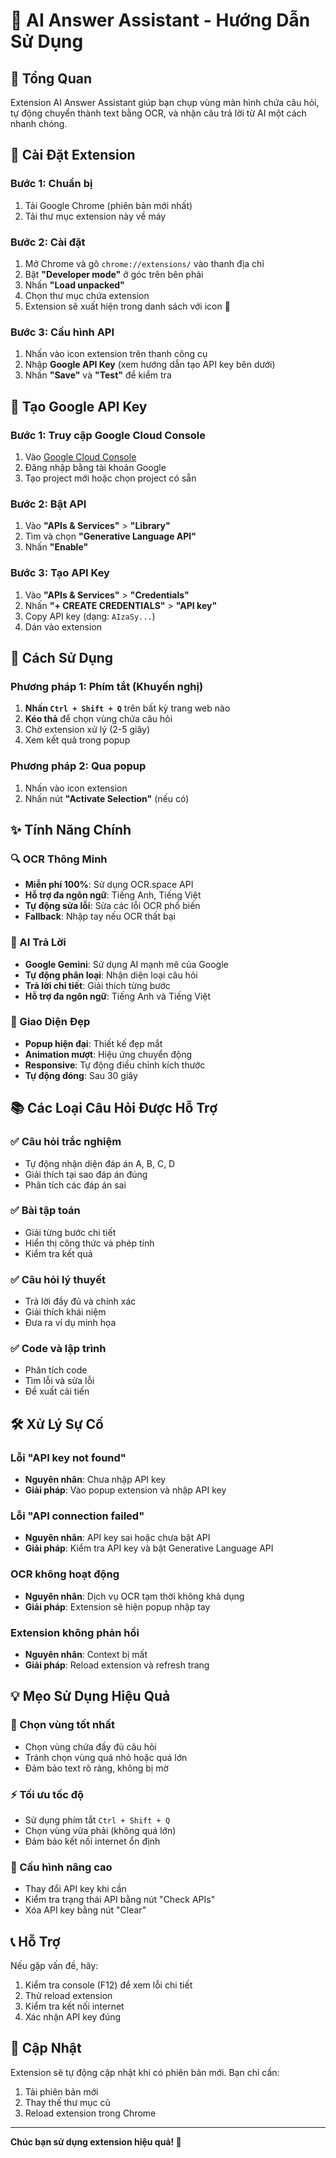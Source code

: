 # 🤖 AI Answer Assistant - Hướng Dẫn Sử Dụng

## 📖 Tổng Quan
Extension AI Answer Assistant giúp bạn chụp vùng màn hình chứa câu hỏi, tự động chuyển thành text bằng OCR, và nhận câu trả lời từ AI một cách nhanh chóng.

## 🚀 Cài Đặt Extension

### Bước 1: Chuẩn bị
1. Tải Google Chrome (phiên bản mới nhất)
2. Tải thư mục extension này về máy

### Bước 2: Cài đặt
1. Mở Chrome và gõ `chrome://extensions/` vào thanh địa chỉ
2. Bật **"Developer mode"** ở góc trên bên phải
3. Nhấn **"Load unpacked"**
4. Chọn thư mục chứa extension
5. Extension sẽ xuất hiện trong danh sách với icon 🤖

### Bước 3: Cấu hình API
1. Nhấn vào icon extension trên thanh công cụ
2. Nhập **Google API Key** (xem hướng dẫn tạo API key bên dưới)
3. Nhấn **"Save"** và **"Test"** để kiểm tra

## 🔑 Tạo Google API Key

### Bước 1: Truy cập Google Cloud Console
1. Vào [Google Cloud Console](https://console.cloud.google.com/)
2. Đăng nhập bằng tài khoản Google
3. Tạo project mới hoặc chọn project có sẵn

### Bước 2: Bật API
1. Vào **"APIs & Services"** > **"Library"**
2. Tìm và chọn **"Generative Language API"**
3. Nhấn **"Enable"**

### Bước 3: Tạo API Key
1. Vào **"APIs & Services"** > **"Credentials"**
2. Nhấn **"+ CREATE CREDENTIALS"** > **"API key"**
3. Copy API key (dạng: `AIzaSy...`)
4. Dán vào extension

## 🎯 Cách Sử Dụng

### Phương pháp 1: Phím tắt (Khuyến nghị)
1. **Nhấn `Ctrl + Shift + Q`** trên bất kỳ trang web nào
2. **Kéo thả** để chọn vùng chứa câu hỏi
3. Chờ extension xử lý (2-5 giây)
4. Xem kết quả trong popup

### Phương pháp 2: Qua popup
1. Nhấn vào icon extension
2. Nhấn nút **"Activate Selection"** (nếu có)

## ✨ Tính Năng Chính

### 🔍 OCR Thông Minh
- **Miễn phí 100%**: Sử dụng OCR.space API
- **Hỗ trợ đa ngôn ngữ**: Tiếng Anh, Tiếng Việt
- **Tự động sửa lỗi**: Sửa các lỗi OCR phổ biến
- **Fallback**: Nhập tay nếu OCR thất bại

### 🤖 AI Trả Lời
- **Google Gemini**: Sử dụng AI mạnh mẽ của Google
- **Tự động phân loại**: Nhận diện loại câu hỏi
- **Trả lời chi tiết**: Giải thích từng bước
- **Hỗ trợ đa ngôn ngữ**: Tiếng Anh và Tiếng Việt

### 🎨 Giao Diện Đẹp
- **Popup hiện đại**: Thiết kế đẹp mắt
- **Animation mượt**: Hiệu ứng chuyển động
- **Responsive**: Tự động điều chỉnh kích thước
- **Tự động đóng**: Sau 30 giây

## 📚 Các Loại Câu Hỏi Được Hỗ Trợ

### ✅ Câu hỏi trắc nghiệm
- Tự động nhận diện đáp án A, B, C, D
- Giải thích tại sao đáp án đúng
- Phân tích các đáp án sai

### ✅ Bài tập toán
- Giải từng bước chi tiết
- Hiển thị công thức và phép tính
- Kiểm tra kết quả

### ✅ Câu hỏi lý thuyết
- Trả lời đầy đủ và chính xác
- Giải thích khái niệm
- Đưa ra ví dụ minh họa

### ✅ Code và lập trình
- Phân tích code
- Tìm lỗi và sửa lỗi
- Đề xuất cải tiến

## 🛠️ Xử Lý Sự Cố

### Lỗi "API key not found"
- **Nguyên nhân**: Chưa nhập API key
- **Giải pháp**: Vào popup extension và nhập API key

### Lỗi "API connection failed"
- **Nguyên nhân**: API key sai hoặc chưa bật API
- **Giải pháp**: Kiểm tra API key và bật Generative Language API

### OCR không hoạt động
- **Nguyên nhân**: Dịch vụ OCR tạm thời không khả dụng
- **Giải pháp**: Extension sẽ hiện popup nhập tay

### Extension không phản hồi
- **Nguyên nhân**: Context bị mất
- **Giải pháp**: Reload extension và refresh trang

## 💡 Mẹo Sử Dụng Hiệu Quả

### 🎯 Chọn vùng tốt nhất
- Chọn vùng chứa đầy đủ câu hỏi
- Tránh chọn vùng quá nhỏ hoặc quá lớn
- Đảm bảo text rõ ràng, không bị mờ

### ⚡ Tối ưu tốc độ
- Sử dụng phím tắt `Ctrl + Shift + Q`
- Chọn vùng vừa phải (không quá lớn)
- Đảm bảo kết nối internet ổn định

### 🔧 Cấu hình nâng cao
- Thay đổi API key khi cần
- Kiểm tra trạng thái API bằng nút "Check APIs"
- Xóa API key bằng nút "Clear"

## 📞 Hỗ Trợ

Nếu gặp vấn đề, hãy:
1. Kiểm tra console (F12) để xem lỗi chi tiết
2. Thử reload extension
3. Kiểm tra kết nối internet
4. Xác nhận API key đúng

## 🔄 Cập Nhật

Extension sẽ tự động cập nhật khi có phiên bản mới. Bạn chỉ cần:
1. Tải phiên bản mới
2. Thay thế thư mục cũ
3. Reload extension trong Chrome

---

**Chúc bạn sử dụng extension hiệu quả! 🎉**
